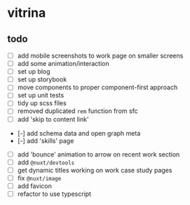 # vitrina

## todo
- [ ] add mobile screenshots to work page on smaller screens
- [ ] add some animation/interaction
- [ ] set up blog
- [ ] set up storybook
- [ ] move components to proper component-first approach
- [ ] set up unit tests
- [ ] tidy up scss files
- [ ] removed duplicated `rem` function from sfc
- [ ] add 'skip to content link'
- [-] add schema data and open graph meta
- [-] add 'skills' page
- [ ] add 'bounce' animation to arrow on recent work section
- [ ] add `@nuxt/devtools`
- [ ] get dynamic titles working on work case study pages
- [ ] fix `@nuxt/image`
- [ ] add favicon
- [ ] refactor to use typescript
